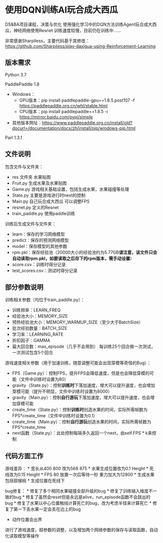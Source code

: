 # 使用DQN训练AI玩合成大西瓜
DS&BA项目课程，决策与优化
使用强化学习中的DQN方法训练Agent玩合成大西瓜，神经网络使用Resnet
训练速度较慢，目前仍在训练中……

非常感谢Sharpiless，主要代码基于其修改：https://github.com/Sharpiless/play-daxigua-using-Reinforcement-Learning

## 版本需求
Python 3.7


PaddlePaddle 1.8
* Windows：
  * GPU版本：pip install paddlepaddle-gpu==1.8.5.post107 -f https://paddlepaddle.org.cn/whl/stable.html
  * CPU版本：pip install paddlepaddle==1.8.5 -i https://mirror.baidu.com/pypi/simple
* 其他版本网址：https://www.paddlepaddle.org.cn/install/old?docurl=/documentation/docs/zh/install/pip/windows-pip.html


Parl 1.3.1 

## 文件说明
包含文件与文件夹：
* res 文件夹 水果贴图
* Fruit.py 生成水果及水果贴图
* Game.py 游戏相关基础设置，包括生成水果，水果碰撞等处理
* State.py 主要是游戏进行时next的控制
* Main.py 自己玩合成大西瓜 可以调整FPS
* resnet.py 定义的Resnet
* train_paddle.py 使用paddle训练


训练后生成文件与文件夹：
* learn：保存的学习网络模型
* predict：保存的预测网络模型
* model：保存模型的其他参数
* rpm.pkl：保存经验池（20000大小的经验池约为5.77GB**请注意，该文件只会自动读取rpm.pkl，如要读取之后存下的rpm版本，需手动设置**）
* score.csv：训练时得分记录
* test_scores.csv：测试时得分记录

## 部分参数说明
训练相关参数（均位于train_paddle.py）：
* 训练频率：LEARN_FREQ
* 经验池大小：MEMORY_SIZE
* 预热经验池大小：MEMORY_WARMUP_SIZE（至少大于BatchSize）
* 批次经验数量：BATCH_SIZE
* 学习率：LEARNING_RATE
* 折扣因子：GAMMA
* 最大回合数：max_episode（几乎不会用到）
  每训练25个回合做一次测试，一次测试包含5个回合
  
游戏速度相关参数（用于加速训练，随意调整可能会出现穿模等奇怪的Bug）：
* FPS（Game.py）：控制FPS，提升FPS会降低速度，但是也会降低穿模的可能（文件中训练时设置为80）
* gravity（State.py）：控制**训练时**下落加速度，增大可以提升速度，也会增加穿模可能（提升不明显，文件中训练时设置为8000）
* gravity（Main.py）：控制**自行游玩**下落加速度，增大可以提升速度，也会增加穿模可能
* create_time（State.py）：控制**训练时**创造水果的时间，实际所需帧数为FPS\*create_time（文件中训练时设置为0.1）
* create_time（Main.py）：控制**自行游玩**创造水果的时间，实际所需帧数为FPS*create_time
* next函数（State.py）：此处控制每隔多久返回一个next，由self.FPS * k来控制

## 代码方面工作
游戏差异：
	* 宽长从400 800 改为568 875
	* 水果生成位置改为0.1 Height
	* 死线改为0.15 Height
	* FPS 80 放置一次后等待一秒 重力加大为12800
	* 生成水果包括猕猴桃
	* 生成位置在死线下
  
bug修复：
	* 修复了多个相同水果碰撞全部升级的bug
	* 修复了训练输入维度不一致的bug
	* 修复了虽然会reset但是永远是alive，run_episode函数不会跳出的bug
	* 修复了水果以中心位置触线计算死亡的bug，改为考虑半径来计算死亡
	* 修复了第一下丢水果一定会丢在边上的bug
 * 动作位置会出界

进行了游戏速度，超参数的调整，以及增加两个网络参数的保存与读取函数，自动化读取模型等操作
